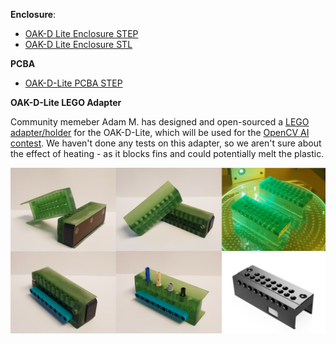 **Enclosure**:

- [OAK-D Lite Enclosure STEP](https://oak-files.fra1.cdn.digitaloceanspaces.com/OAK-D-Lite/DM9095_enclosure.stp)
- [OAK-D Lite Enclosure STL](https://oak-files.fra1.cdn.digitaloceanspaces.com/OAK-D-Lite/DM9095_enclosure.STL)

**PCBA**
- [OAK-D-Lite PCBA STEP](https://oak-files.fra1.cdn.digitaloceanspaces.com/OAK-D-Lite/DM9095_PCBA.STEP)


**OAK-D-Lite LEGO Adapter**

Community memeber Adam M. has designed and open-sourced a [LEGO adapter/holder](https://github.com/muelleradam/OLLA) for the OAK-D-Lite, which will be used for the [OpenCV AI contest](https://opencv.org/opencv-spatial-ai-contest/).
We haven't done any tests on this adapter, so we aren't sure about the effect of heating - as it blocks fins and could potentially melt the plastic.

![lego_adapter](https://github.com/muelleradam/OLLA/blob/main/OLLA_V112.png)

